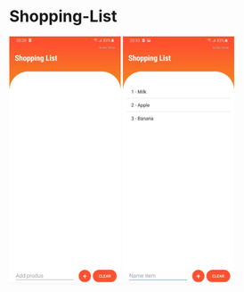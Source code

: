 # Shopping-List

<img src="images/screenshoot.jpg" width="200">
<img src="images/screenshoot2.jpg" width="200">

